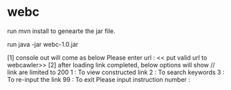 # webc

run mvn install to genearte the jar file.

run java -jar webc-1.0.jar

[1] console out will come as below
   Please enter url : << put valid url to webcawler>>
[2] after loading link completed, below options will show // link are limited to 200
   1 : To view constructed link
   2 : To search keywords
   3 : To re-input the link
   99 : To exit
   Please input instruction number :
